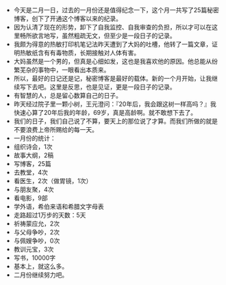 - 今天是二月一日，过去的一月份还是值得纪念一下，这个月一共写了25篇秘密博客，创下了开通这个博客以来的纪录。
- 因为认清了现在的形势，卸下了自我监控、自我审查的负担，所以才可以在这里畅所欲言地写，虽然粗疏无文，但至少是一段日子的记录。
- 我颇为得意的热敏打印机笔记法昨天遭到了大妈的吐槽，他转了一篇文章，证明热敏纸含有有毒物质，长期接触对人体有害。
- 大妈虽然是一个男的，但真是心细如发，这也是我喜欢他的原因。他总能从纷繁芜杂的事物中，一眼看出本质来。
- 所以，最好的日记还是记，秘密博客是最好的载体。新的一个月开始，让我继续写下去吧。这里是反思，也是见证，更是一段日子的记录。
- 有智慧的人，总是留心数算自己的日子。
- 昨天经过院子里一颗小树，王元澄问：『20年后，我会跟这树一样高吗？』我快速心算了20年后我的年龄，69岁，真是高龄啊。就不敢想下去了。
- 我们的日子，我们自己说了不算，要天上的那位说了才算。而我们所做的就是不要浪费上帝所赐给的每一天。
- 一月份的统计：
- 组织诗会，1次
- 故事大纲，2稿
- 写博客，25篇
- 去教堂，4次
- 看医生，2次（做胃镜，1次）
- 与朋友聚，4次
- 看电影，9部
- 学外语，希伯来语和希腊文字母表
- 走路超过1万步的天数：5天
- 祈祷蒙应允，2次
- 与父母争吵，2次
- 与佩嫂争吵，0次
- 教训元宝，3次
- 写书，10000字
- 基本上，就这么多。
- 二月份继续努力吧。
